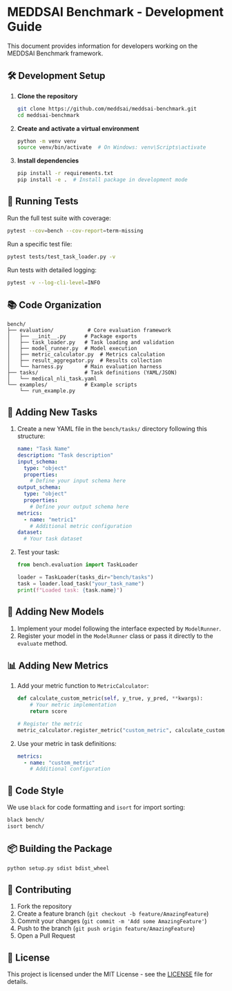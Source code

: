 # MEDDSAI Benchmark - Development Guide

This document provides information for developers working on the MEDDSAI Benchmark framework.

## 🛠️ Development Setup

1. **Clone the repository**
   ```bash
   git clone https://github.com/meddsai/meddsai-benchmark.git
   cd meddsai-benchmark
   ```

2. **Create and activate a virtual environment**
   ```bash
   python -m venv venv
   source venv/bin/activate  # On Windows: venv\Scripts\activate
   ```

3. **Install dependencies**
   ```bash
   pip install -r requirements.txt
   pip install -e .  # Install package in development mode
   ```

## 🧪 Running Tests

Run the full test suite with coverage:
```bash
pytest --cov=bench --cov-report=term-missing
```

Run a specific test file:
```bash
pytest tests/test_task_loader.py -v
```

Run tests with detailed logging:
```bash
pytest -v --log-cli-level=INFO
```

## 📚 Code Organization

```
bench/
├── evaluation/           # Core evaluation framework
│   ├── __init__.py      # Package exports
│   ├── task_loader.py   # Task loading and validation
│   ├── model_runner.py  # Model execution
│   ├── metric_calculator.py  # Metrics calculation
│   ├── result_aggregator.py  # Results collection
│   └── harness.py       # Main evaluation harness
├── tasks/               # Task definitions (YAML/JSON)
│   └── medical_nli_task.yaml
└── examples/            # Example scripts
    └── run_example.py
```

## 📝 Adding New Tasks

1. Create a new YAML file in the `bench/tasks/` directory following this structure:
   ```yaml
   name: "Task Name"
   description: "Task description"
   input_schema:
     type: "object"
     properties:
       # Define your input schema here
   output_schema:
     type: "object"
     properties:
       # Define your output schema here
   metrics:
     - name: "metric1"
       # Additional metric configuration
   dataset:
     # Your task dataset
   ```

2. Test your task:
   ```python
   from bench.evaluation import TaskLoader

   loader = TaskLoader(tasks_dir="bench/tasks")
   task = loader.load_task("your_task_name")
   print(f"Loaded task: {task.name}")
   ```

## 🧠 Adding New Models

1. Implement your model following the interface expected by `ModelRunner`.
2. Register your model in the `ModelRunner` class or pass it directly to the `evaluate` method.

## 📊 Adding New Metrics

1. Add your metric function to `MetricCalculator`:
   ```python
   def calculate_custom_metric(self, y_true, y_pred, **kwargs):
       # Your metric implementation
       return score

   # Register the metric
   metric_calculator.register_metric("custom_metric", calculate_custom_metric)
   ```

2. Use your metric in task definitions:
   ```yaml
   metrics:
     - name: "custom_metric"
       # Additional configuration
   ```

## 🧹 Code Style

We use `black` for code formatting and `isort` for import sorting:

```bash
black bench/
isort bench/
```

## 📦 Building the Package

```bash
python setup.py sdist bdist_wheel
```

## 🤝 Contributing

1. Fork the repository
2. Create a feature branch (`git checkout -b feature/AmazingFeature`)
3. Commit your changes (`git commit -m 'Add some AmazingFeature'`)
4. Push to the branch (`git push origin feature/AmazingFeature`)
5. Open a Pull Request

## 📄 License

This project is licensed under the MIT License - see the [LICENSE](LICENSE) file for details.
